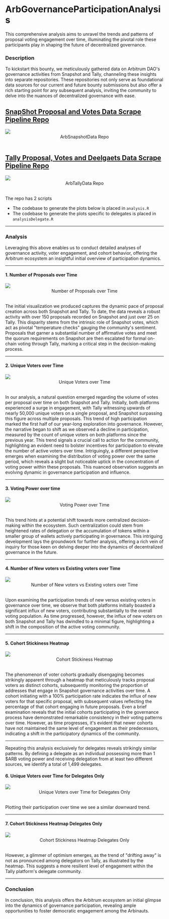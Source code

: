 # ArbGovernanceParticipationAnalysis
This comprehensive analysis aims to unravel the trends and patterns of proposal voting engagement over time, illuminating the pivotal role these participants play in shaping the future of decentralized governance.

### Description
To kickstart this bounty, we meticulously gathered data on Arbitrum DAO's governance activities from Snapshot and Tally, channeling these insights into separate repositories. These repositories not only serve as foundational data sources for our current and future bounty submissions but also offer a rich starting point for any subsequent analysis, inviting the community to delve into the nuances of decentralized governance with ease.

## [SnapShot Proposal and Votes Data Scrape Pipeline Repo](https://github.com/yogesh-bansal/ArbSnapshotData)
<img src="www/SnapshotRepo.png" align="center"/>
<div align="center">ArbSnapshotData Repo</div>
&nbsp;
&nbsp;

## [Tally Proposal, Votes and Deelgaets Data Scrape Pipeline Repo](https://github.com/yogesh-bansal/ArbTallyData)
<img src="www/TallyRepo.png" align="center"/>
<div align="center">ArbTallyData Repo</div>
&nbsp;
&nbsp;

The repo has 2 scripts
- The codebase to generate the plots below is placed in `analysis.R`
- The codebase to generate the plots specific to delegates is placed in `analysisDelegate.R`

<hr>

### Analysis

Leveraging this above enables us to conduct detailed analyses of governance activity, voter engagement, and cohort behavior, offering the Arbitrum ecosystem an insightful initial overview of participation dynamics.

<hr>

#### 1. Number of Proposals over Time

<img src="www/p1.jpg" align="center"/>
<div align="center">Number of Proposals over Time</div>
&nbsp;
&nbsp;

The initial visualization we produced captures the dynamic pace of proposal creation across both Snapshot and Tally. To date, the data reveals a robust activity with over 150 proposals recorded on Snapshot and just over 25 on Tally. This disparity stems from the intrinsic role of Snapshot votes, which act as pivotal "temperature checks" gauging the community's sentiment. Proposals that garner a substantial number of affirmative votes and meet the quorum requirements on Snapshot are then escalated for formal on-chain voting through Tally, marking a critical step in the decision-making process.

<hr>

#### 2. Unique Voters over Time

<img src="www/p2.jpg" align="center"/>
<div align="center">Unique Voters over Time</div>
&nbsp;
&nbsp;

In our analysis, a natural question emerged regarding the volume of votes per proposal over time on both Snapshot and Tally. Initially, both platforms experienced a surge in engagement, with Tally witnessing upwards of nearly 50,000 unique voters on a single proposal, and Snapshot surpassing this figure across multiple proposals. This trend of high participation marked the first half of our year-long exploration into governance. However, the narrative began to shift as we observed a decline in participation, measured by the count of unique voters on both platforms since the previous year. This trend signals a crucial call to action for the community, highlighting an evident need to bolster incentives for participation to elevate the number of active voters over time. Intriguingly, a different perspective emerges when examining the distribution of voting power over the same period, which reveals a slight but noticeable uptick in the concentration of voting power within these proposals. This nuanced observation suggests an evolving dynamic in governance participation and influence.

<hr>

#### 3. Voting Power over time

<img src="www/p5.jpg" align="center"/>
<div align="center">Voting Power over Time</div>
&nbsp;
&nbsp;

This trend hints at a potential shift towards more centralized decision-making within the ecosystem. Such centralization could stem from heightened rates of delegation or the accumulation of tokens within a smaller group of wallets actively participating in governance. This intriguing development lays the groundwork for further analysis, offering a rich vein of inquiry for those keen on delving deeper into the dynamics of decentralized governance in the future.

<hr>

#### 4. Number of New voters vs Existing voters over Time

<img src="www/p3.jpg" align="center"/>
<div align="center">Number of New voters vs Existing voters over Time</div>
&nbsp;
&nbsp;

Upon examining the participation trends of new versus existing voters in governance over time, we observe that both platforms initially boasted a significant influx of new voters, contributing substantially to the overall voting population. As time progressed, however, the influx of new voters on both Snapshot and Tally has dwindled to a minimal figure, highlighting a shift in the composition of the active voting community.

<hr>

#### 5. Cohort Stickiness Heatmap

<img src="www/p4.png" align="center"/>
<div align="center">Cohort Stickiness Heatmap</div>
&nbsp;
&nbsp;

The phenomenon of voter cohorts gradually disengaging becomes strikingly apparent through a heatmap that meticulously tracks proposal voters as distinct cohorts, subsequently monitoring the proportion of addresses that engage in Snapshot governance activities over time. A cohort initiating with a 100% participation rate indicates the influx of new voters for that specific proposal, with subsequent values reflecting the percentage of that cohort engaging in future proposals. Even a brief examination reveals that the initial cohorts participating in the governance process have demonstrated remarkable consistency in their voting patterns over time. However, as time progresses, it's evident that newer cohorts have not maintained the same level of engagement as their predecessors, indicating a shift in the participatory dynamics of the community.

<hr>

Repeating this analysis exclusively for delegates reveals strikingly similar patterns. By defining a delegate as an individual possessing more than 1 $ARB voting power and receiving delegation from at least two different sources, we identify a total of 1,499 delegates.

#### 6. Unique Voters over Time for Delegates Only

<img src="www/p2Delegate.jpg" align="center"/>
<div align="center">Unique Voters over Time for Delegates Only</div>
&nbsp;
&nbsp;

Plotting their participation over time we see a similar downward trend.

<hr>

#### 7. Cohort Stickiness Heatmap Delegates Only

<img src="www/p4Delegate.png" align="center"/>
<div align="center">Cohort Stickiness Heatmap Delegates Only</div>
&nbsp;
&nbsp;

However, a glimmer of optimism emerges, as the trend of "drifting away" is not as pronounced among delegators on Tally, as illustrated by the heatmap. This suggests a more resilient level of engagement within the Tally platform's delegate community.

<hr>

### Conclusion

In conclusion, this analysis offers the Arbitrum ecosystem an initial glimpse into the dynamics of governance participation, revealing ample opportunities to foster democratic engagement among the Arbinauts.